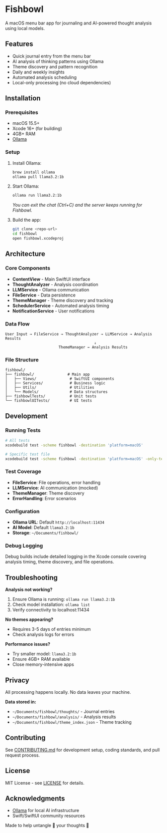 # Fishbowl

A macOS menu bar app for journaling and AI-powered thought analysis using local models.

## Features

- Quick journal entry from the menu bar
- AI analysis of thinking patterns using Ollama
- Theme discovery and pattern recognition
- Daily and weekly insights
- Automated analysis scheduling
- Local-only processing (no cloud dependencies)

## Installation

### Prerequisites
- macOS 15.5+
- Xcode 16+ (for building)
- 4GB+ RAM
- [Ollama](https://ollama.com)

### Setup

1. Install Ollama:
   ```bash
   brew install ollama
   ollama pull llama3.2:1b
   ```

2. Start Ollama:
   ```bash
   ollama run llama3.2:1b
   ```
   *You can exit the chat (Ctrl+C) and the server keeps running for Fishbowl.*

3. Build the app:
   ```bash
   git clone <repo-url>
   cd fishbowl
   open fishbowl.xcodeproj
   ```

## Architecture

### Core Components
- **ContentView** - Main SwiftUI interface
- **ThoughtAnalyzer** - Analysis coordination
- **LLMService** - Ollama communication
- **FileService** - Data persistence
- **ThemeManager** - Theme discovery and tracking
- **SchedulerService** - Automated analysis timing
- **NotificationService** - User notifications

### Data Flow
```
User Input → FileService → ThoughtAnalyzer → LLMService → Analysis Results
                                        ↓
                        ThemeManager ← Analysis Results
```

### File Structure
```
fishbowl/
├── fishbowl/               # Main app
│   ├── Views/               # SwiftUI components
│   ├── Services/            # Business logic
│   ├── Utils/               # Utilities
│   └── Models/              # Data structures
├── fishbowlTests/           # Unit tests
└── fishbowlUITests/         # UI tests
```

## Development

### Running Tests
```bash
# All tests
xcodebuild test -scheme fishbowl -destination 'platform=macOS'

# Specific test file
xcodebuild test -scheme fishbowl -destination 'platform=macOS' -only-testing:fishbowlTests/FileServiceTests
```

### Test Coverage
- **FileService**: File operations, error handling
- **LLMService**: AI communication (mocked)
- **ThemeManager**: Theme discovery
- **ErrorHandling**: Error scenarios

### Configuration
- **Ollama URL**: Default `http://localhost:11434`
- **AI Model**: Default `llama3.2:1b`
- **Storage**: `~/Documents/fishbowl/`

### Debug Logging
Debug builds include detailed logging in the Xcode console covering analysis timing, theme discovery, and file operations.

## Troubleshooting

**Analysis not working?**
1. Ensure Ollama is running: `ollama run llama3.2:1b`
2. Check model installation: `ollama list`
3. Verify connectivity to localhost:11434

**No themes appearing?**
- Requires 3-5 days of entries minimum
- Check analysis logs for errors

**Performance issues?**
- Try smaller model: `llama3.2:1b`
- Ensure 4GB+ RAM available
- Close memory-intensive apps

## Privacy

All processing happens locally. No data leaves your machine.

**Data stored in:**
- `~/Documents/fishbowl/thoughts/` - Journal entries
- `~/Documents/fishbowl/analysis/` - Analysis results
- `~/Documents/fishbowl/theme_index.json` - Theme tracking

## Contributing

See [CONTRIBUTING.md](CONTRIBUTING.md) for development setup, coding standards, and pull request process.

## License

MIT License - see [LICENSE](LICENSE) for details.

## Acknowledgments

- [Ollama](https://ollama.com) for local AI infrastructure
- Swift/SwiftUI community resources 


Made to help untangle 🧶 your thoughts 🧠 
